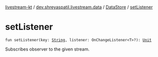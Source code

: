 [livestream-kt](../../index.md) / [dev.shreyaspatil.livestream.data](../index.md) / [DataStore](index.md) / [setListener](./set-listener.md)

# setListener

`fun setListener(key: `[`String`](https://kotlinlang.org/api/latest/jvm/stdlib/kotlin/-string/index.html)`, listener: OnChangeListener<T>?): `[`Unit`](https://kotlinlang.org/api/latest/jvm/stdlib/kotlin/-unit/index.html)

Subscribes observer to the given stream.

